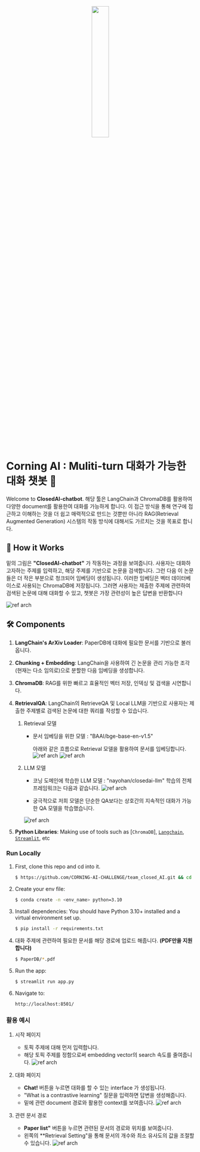 
<div align="center">
    <a href="https://github.com/CrayLabs/SmartSim"><img src="./app/assets/logo-glass-bg.png" width="30%"><img></a>
</div>

# Corning AI : Muliti-turn 대화가 가능한 대화 챗봇 📖

Welcome to **ClosedAI-chatbot**. 해당 툴은 LangChain과 ChromaDB를 활용하여 다양한 document를 활용한여 대화를 가능하게 합니다. 이 접근 방식을 통해 연구에 접근하고 이해하는 것을 더 쉽고 매력적으로 만드는 것뿐만 아니라 RAG(Retrieval Augmented Generation) 시스템의 작동 방식에 대해서도 가르치는 것을 목표로 합니다.

## 📖 How it Works

밑의 그림은 **"ClosedAI-chatbot"** 가 작동하는 과정을 보여줍니다. 사용자는 대화하고자하는 주제를 입력하고, 해당 주제를 기반으로 논문을 검색합니다. 그런 다음 이 논문들은 더 작은 부분으로 청크되어 임베딩이 생성됩니다. 이러한 임베딩은 벡터 데이터베이스로 사용되는 ChromaDB에 저장됩니다. 그러면 사용자는 제출한 주제에 관련하여 검색된 논문에 대해 대화할 수 있고, 챗봇은 가장 관련성이 높은 답변을 반환합니다

![ref arch](app/assets/lanchain.webp)


## 🛠 Components

1. **LangChain's ArXiv Loader**: PaperDB에 대화에 필요한 문서를 기반으로 불러옵니다.
2. **Chunking + Embedding**: LangChain을 사용하여 긴 논문을 관리 가능한 조각(현재는 다소 임의로)으로 분할한 다음 임베딩을 생성합니다.
3. **ChromaDB**: RAG를 위한 빠르고 효율적인 벡터 저장, 인덱싱 및 검색을 시연합니다.
4. **RetrievalQA**: LangChain의 RetrieveQA 및 Local LLM을 기반으로 사용자는 제출한 주제별로 검색된 논문에 대한 쿼리를 작성할 수 있습니다.
    
    1) Retrieval 모델
       - 문서 임베딩을 위한 모델 : "BAAI/bge-base-en-v1.5"

            아래와 같은 흐름으로 Retrieval 모델을 활용하여 문서를 임베딩합니다.
        ![ref arch](app/assets/chunk.webp)
       ![ref arch](app/assets/fe2a8d84-2d2e-4e0f-b5a2-24e7b0bf33c7_image.webp)
    2) LLM 모델
       - 코닝 도메인에 학습한 LLM 모델 : "nayohan/closedai-llm"
            학습의 전체 프레임워크는 다음과 같습니다.
        ![ref arch](app/assets/LLM_train.png)


        - 궁극적으로 저희 모델은 단순한 QA보다는 상호간의 지속적인 대화가 가능한 QA 모델을 학습했습니다.


        ![ref arch](app/assets/multi_turn.png)


    
    


5. **Python Libraries**: Making use of tools such as [`ChromaDB`], [`Langchain`](https://www.langchain.com/), [`Streamlit`](https://streamlit.io/), etc



### Run Locally

1. First, clone this repo and cd into it.
    ```bash
    $ https://github.com/CORNING-AI-CHALLENGE/team_closed_AI.git && cd team_closed_AI/app
    ```

2. Create your env file:
    ```bash
    $ conda create -n <env_name> python=3.10
    ```

3. Install dependencies:
    You should have Python 3.10+ installed and a virtual environment set up.
    ```bash
    $ pip install -r requirements.txt
    ```

4. 대화 주제에 관련하여 필요한 문서를 해당 경로에 업로드 해줍니다. **(PDF만을 지원합니다)**
    ```bash
    $ PaperDB/*.pdf

    ```

5. Run the app:
    ```bash
    $ streamlit run app.py
    ```

6. Navigate to:
    ```
    http://localhost:8501/
    ```
### 활용 예시


1. 시작 페이지
    - 토픽 주제에 대해 먼저 입력합니다.
    - 해당 토픽 주제를 정함으로써 embedding vector의 search 속도를 줄여줍니다.
    ![ref arch](app/assets/start.jpg)

2. 대화 페이지
    - **Chat!** 버튼을 누르면 대화를 할 수 있는 interface 가 생성됩니다. 
    - "What is a contrastive learning" 질문을 입력하면 답변을 생성해줍니다.
    - 밑에 관련 document 경로와 활용한 context를 보여줍니다.
    ![ref arch](app/assets/chat.jpg)

3. 관련 문서 경로
    - **Paper list"** 버튼을 누르면 관련된 문서의 경로와 위치를 보여줍니다.
    - 왼쪽의 **Retrieval Setting"을 통해 문서의 개수와 최소 유사도의 값을 조절할 수 있습니다.
    ![ref arch](app/assets/paperlist.jpg)


